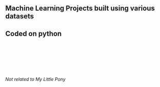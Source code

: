 ## Machine Learning Projects built using various datasets
## Coded on python

<br/><br/><br/><br/><br/>


###### Not related to My Little Pony

